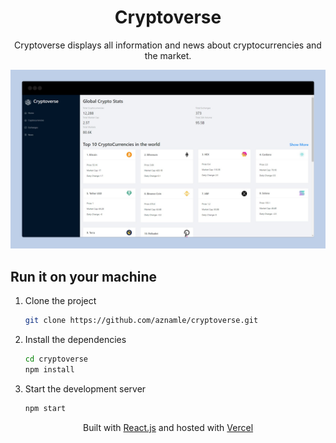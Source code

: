<div align="center">
    <h1>Cryptoverse</h1>
    <p>Cryptoverse displays all information and news about cryptocurrencies and the market.</p>
</div>

![demo](./public/cryptoverse1.png)

## Run it on your machine

1. Clone the project

   ```sh
   git clone https://github.com/aznamle/cryptoverse.git
   ```

1. Install the dependencies

   ```sh
   cd cryptoverse
   npm install
   ```

3. Start the development server

   ```sh
   npm start
   ```

<div align="center">
    <p>
        Built with <a href="https://www.reactjs.org/" target="_blank">React.js</a> and hosted with <a href="https://www.vercel.com/" target="_blank">Vercel</a>
    </p>
</div>